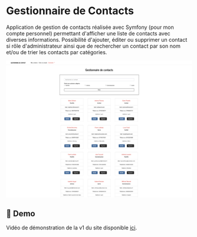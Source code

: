 # Gestionnaire de Contacts

Application de gestion de contacts réalisée avec Symfony (pour mon compte personnel) permettant d'afficher une liste de contacts avec diverses informations. Possibilité d'ajouter, éditer ou supprimer un contact si rôle d'administrateur ainsi que de rechercher un contact par son nom et/ou de trier les contacts par catégories.

![Screenshot](screenshot.png)

## 💫 Demo

Vidéo de démonstration de la v1 du site disponible [ici](https://drive.google.com/file/d/1ymH6R5VlYV9ljWj2izUu6CHX-Pce1aku).
